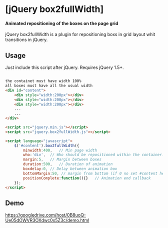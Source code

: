 # [jQuery box2fullWidth]
#### Animated repositioning of the boxes on the page grid

jQuery box2fullWidth is a plugin for repositioning boxs in grid layout whit transitions in jQuery.


Usage
-----

Just include this script after jQuery. Requires jQuery 1.5+.

``` html

the containet must have width 100%
all boxes must have all the usual width
<div id="content">
    <div style="width:200px"></div>
    <div style="width:200px"></div>
    <div style="width:200px"></div>
    ...
    ...
</div>

<script src="jquery.min.js"></script>
<script src="jquery.box2fullWidth.js"></script>

<script language="javascript">
	$('#content').box2fullWidth({
		minwidth:400,	// Min page width
		who:'div',	// Who should be repositioned within the container. es. div or img or .class
		margin:5,	// Margin between boxes
		duration:500,	// Duration of animation
		boxdelay:0,	// Delay between animation box
		bottomMargin:50, // margin from bottom (if 0 no set #content height)
		positionComplete:function(){}	// Animation end callback
	});
</script>

```

Demo
---------------

https://googledrive.com/host/0B8uoQ-Ue05dOWVR3OXdwc0x5Z3c/demo.html

